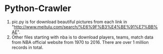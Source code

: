 # Python-Crawler
1. pic.py is for  download beautiful pictures from each link in "http://www.meitulu.com/search/%E6%9F%B3%E4%BE%91%E7%BB%AE".
2. Other files starting with nba is to download players, teams, match data from NBA official website from 1970 to 2016. There are over 1 million records in total.
